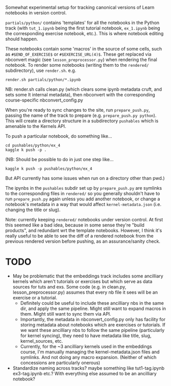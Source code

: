 Somewhat experimental setup for tracking canonical versions of Learn notebooks in version control.

`partials/python/` contains 'templates' for all the notebooks in the Python track (with `tut_1.ipynb` being the first tutorial notebook, `ex_1.ipynb` being the corresponding exercise notebook, etc.). This is where notebook editing should happen.

These notebooks contain some 'macros' in the source of some cells, such as `#$END_OF_EXERCISE$` or `#$EXERCISE_URL(4)$`. These get replaced via nbconvert magic (see `lesson_preprocessor.py`) when rendering the final notebook. To render some notebooks (writing them to the `rendered/` subdirectory), use `render.sh`. e.g.

    render.sh partials/python/*.ipynb

NB: render.sh calls clean.py (which clears some ipynb metadata cruft, and sets some lt internal metadata), then nbconvert with the corresponding course-specific nbconvert_config.py

When you're ready to sync changes to the site, run `prepare_push.py`, passing the name of the track to prepare (e.g. `prepare_push.py python`). This will create a directory structure in a subdirectory `pushables` which is amenable to the Kernels API.

To push a particular notebook, do something like...

    cd pushables/python/ex_4
    kaggle k push -p .

(NB: Should be possible to do in just one step like...

    kaggle k push -p pushables/python/ex_4
    
But API currently has some issues when run on a directory other than pwd.)

The ipynbs in the `pushables` subdir set up by `prepare_push.py` are symlinks to the corresponding files in `rendered/` so you generally shouldn't have to run `prepare_push.py` again unless you add another notebook, or change a notebook's metadata in a way that would affect `kernel-metadata.json` (i.e. changing the title or slug).

Note: currently keeping `rendered/` notebooks under version control. At first this seemed like a bad idea, because in some sense they're "build products", and redundant wrt the template notebooks. However, I think it's really useful to be able to see the diff of a rendered notebook from the previous rendered version before pushing, as an assurance/sanity check.

# TODO

- May be problematic that the embeddings track includes some ancilliary kernels which aren't tutorials or exercises but which serve as data sources for tuts and exs. Some code (e.g. in clean.py, lesson_preprocessor.py) assumes that every nb file it sees will be an exercise or a tutorial.
    - Definitely could be useful to include these ancilliary nbs in the same dir, and apply the same pipeline. Might still want to expand macros in them. Might still want to sync them via API.
    - Importantly, the metadata in nbconvert_config.py only has facility for storing metadata about notebooks which are exercises or tutorials. If we want these ancilliary nbs to follow the same pipeline (particularly for kernel syncing), they need to have metadata like title, slug, kernel_sources, etc.
    - Currently, for the ~3 ancilliary kernels used in the embeddings course, I'm manually managing the kernel-metadata.json files and symlinks. And not doing any macro expansion. (Neither of which concessions are particularly onerous)
- Standardize naming across tracks? maybe something like tut1-tag.ipynb ex3-tag.ipynb etc.? With everything else assumed to be an ancilliary notebook?
